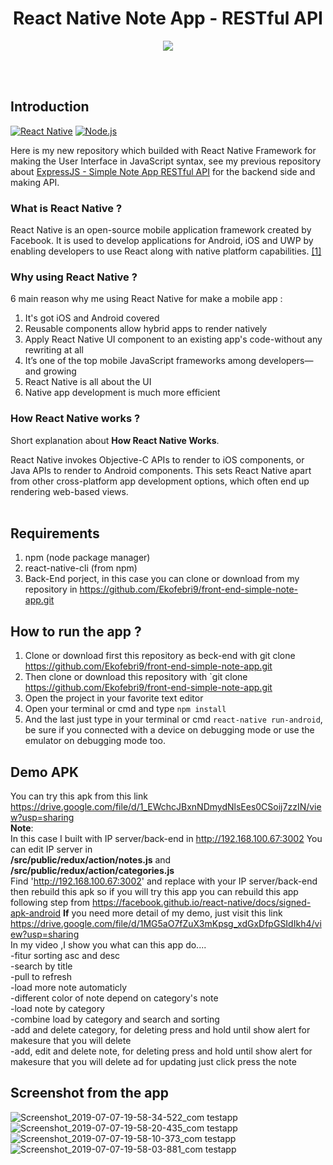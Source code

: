 <h1 align='center'>React Native Note App - RESTful API</h1>

<p align='center'>
  <a href='https://facebook.github.io/react-native/'>
  <img src='https://kreitech.io/blog/wp-content/uploads/2018/10/1_-NOQtyJAGQ1RNC3iVt_thA.png' />
  </a>
</p>

<br>
<br>

## Introduction
[![React Native](https://img.shields.io/badge/React%20Native-0.60-blue.svg?style=rounded-square)](https://facebook.github.io/react-native/)
[![Node.js](https://img.shields.io/badge/Node.js-v.10.16-green.svg?style=rounded-square)](https://nodejs.org/)

Here is my new repository which builded with React Native Framework for making the User Interface in JavaScript syntax, see my previous repository about [ExpressJS - Simple Note App RESTful API](https://github.com/andreferi3/ExpressJS-Simple-Note-App-RESTful-API/) for the backend side and making API.

### What is React Native ?
React Native is an open-source mobile application framework created by Facebook. It is used to develop applications for Android, iOS and UWP by enabling developers to use React along with native platform capabilities. [[1]](https://en.wikipedia.org/wiki/React_Native)

### Why using React Native ?
6 main reason why me using React Native for make a mobile app :

1. It's got iOS and Android covered
2. Reusable components allow hybrid apps to render natively
3. Apply React Native UI component to an existing app's code-without any rewriting at all
4. It’s one of the top mobile JavaScript frameworks among developers—and growing
5. React Native is all about the UI
6. Native app development is much more efficient

### How React Native works ?
Short explanation about **How React Native Works**.

React Native invokes Objective-C APIs to render to iOS components, or Java APIs to render to Android components. This sets React Native apart from other cross-platform app development options, which often end up rendering web-based views.
<br>
<br>
## Requirements
1. npm (node package manager)
2. react-native-cli (from npm)
3. Back-End porject, in this case you can clone or download from my repository in https://github.com/Ekofebri9/front-end-simple-note-app.git

## How to run the app ?
1. Clone or download first this repository as beck-end with git clone https://github.com/Ekofebri9/front-end-simple-note-app.git
2. Then clone or download this repository with `git clone https://github.com/Ekofebri9/front-end-simple-note-app.git
3. Open the project in your favorite text editor
4. Open your terminal or cmd and type `npm install`
5. And the last just type in your terminal or cmd `react-native run-android`, be sure if you connected with a device on debugging mode or use the emulator on debugging mode too.

## Demo APK
You can try this apk from this link https://drive.google.com/file/d/1_EWchcJBxnNDmydNlsEes0CSoij7zzIN/view?usp=sharing <br>
<b>Note</b>: <br>
In this case I built with IP server/back-end in http://192.168.100.67:3002
You can edit IP server in <br>
<b>/src/public/redux/action/notes.js</b> and <br>
<b>/src/public/redux/action/categories.js</b> <br>
Find 'http://192.168.100.67:3002' and replace with your IP server/back-end then rebuild this apk
so if you will try this app you can rebuild this app following step from https://facebook.github.io/react-native/docs/signed-apk-android
<b>If</b> you need more detail of my demo, just visit this link https://drive.google.com/file/d/1MG5aO7fZuX3mKpsg_xdGxDfpGSIdIkh4/view?usp=sharing<br>
In my video ,I show you what can this app do....<br>
-fitur sorting asc and desc<br>
-search by title<br>
-pull to refresh<br>
-load more note automaticly<br>
-different color of note depend on category's note <br>
-load note by category<br>
-combine load by category and search and sorting<br>
-add and delete category, for deleting press and hold until show alert for makesure that you will delete<br>
-add, edit and delete note, for deleting press and hold until show alert for makesure that you will delete ad for updating just             click press the note <br>


## Screenshot from the app
![Screenshot_2019-07-07-19-58-34-522_com testapp](https://user-images.githubusercontent.com/50242300/60768904-aa874680-a0f3-11e9-871b-4a28bab63b4e.png)
![Screenshot_2019-07-07-19-58-20-435_com testapp](https://user-images.githubusercontent.com/50242300/60768905-aa874680-a0f3-11e9-99c6-2836d15e0253.png)
![Screenshot_2019-07-07-19-58-10-373_com testapp](https://user-images.githubusercontent.com/50242300/60768906-aa874680-a0f3-11e9-840a-38ec2448e7b7.png)
![Screenshot_2019-07-07-19-58-03-881_com testapp](https://user-images.githubusercontent.com/50242300/60768907-ab1fdd00-a0f3-11e9-8d93-165d8a760d55.png)
  
